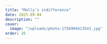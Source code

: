 ```yaml
---
title: "Molly's indifference"
date: 2025-09-04
description: ""
cover:
  image: "/uploads/photo-1756994413541.jpg"
order: 26
---
```


